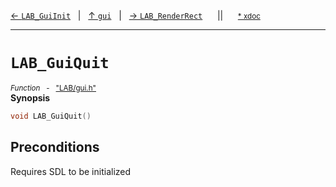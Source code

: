 [&#8592; `LAB_GuiInit`](LAB--gui--lab_guiinit.md)&nbsp;&nbsp;&nbsp;|&nbsp;&nbsp;&nbsp;[&#8593; `gui`](LAB--gui.md)&nbsp;&nbsp;&nbsp;|&nbsp;&nbsp;&nbsp;[&#8594; `LAB_RenderRect`](LAB--gui--lab_renderrect.md)&nbsp;&nbsp;&nbsp;&nbsp;&nbsp;&nbsp;||&nbsp;&nbsp;&nbsp;&nbsp;&nbsp;&nbsp;<small>[\* xdoc](../xdoc/LAB\gui.xmd#L34)</small>
***

# `LAB_GuiQuit`
<small>*Function* &nbsp; - &nbsp; ["LAB/gui.h"](../include/LAB/gui.h)</small>  
**Synopsis**

```cpp
void LAB_GuiQuit()
```
## Preconditions

Requires SDL to be initialized



